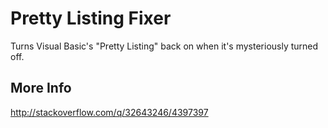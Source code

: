 # Pretty Listing Fixer

Turns Visual Basic's "Pretty Listing" back on when it's mysteriously turned off. 

## More Info
http://stackoverflow.com/q/32643246/4397397